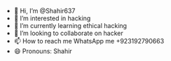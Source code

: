 - 👋 Hi, I’m @Shahir637
- 👀 I’m interested in hacking
- 🌱 I’m currently learning ethical hacking 
- 💞️ I’m looking to collaborate on hacker
- 📫 How to reach me WhatsApp me +923192790663
- 😄 Pronouns: Shahir
  

<!---
Shahir637/Shahir637 is a ✨ special ✨ repository because its `README.md` (this file) appears on your GitHub profile.
You can click the Preview link to take a look at your changes.
--->
